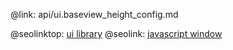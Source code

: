 @link: api/ui.baseview_height_config.md

@seolinktop: [ui library](https://webix.com)
@seolink: [javascript window](https://webix.com/widget/window/)